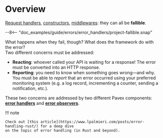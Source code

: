 # Overview

[Request handlers](../routing/request_handlers.md#request-handlers-can-fail), 
[constructors](../dependency_injection/core_concepts/constructors.md), [middlewares](../middleware/index.md#middlewares-can-fail): 
they can all be **fallible**.  

--8<-- "doc_examples/guide/errors/error_handlers/project-fallible.snap"

What happens when they fail, though? What does the framework do with the error?  
Two different concerns must be addressed:

- **Reacting**: whoever called your API is waiting for a response! The error must be converted into an HTTP response.
- **Reporting**: you need to know when something goes wrong—and why.  
  You must be able to _report_ that an error occurred using your preferred monitoring system (e.g. 
  a log record, incrementing a counter, sending a notification, etc.).

These two concerns are addressed by two different Pavex components: [**error handlers**](error_handlers.md) 
and [**error observers**](error_observers.md).

!!! note

    Check out [this article](https://www.lpalmieri.com/posts/error-handling-rust/) for a deep dive 
    on the topic of error handling (in Rust and beyond).
